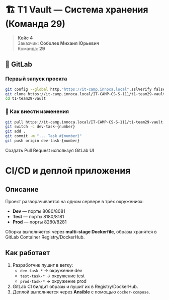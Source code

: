 # 🏗️ T1 Vault — Система хранения (Команда 29)

> **Кейс 4**  
> Заказчик: **Соболев Михаил Юрьевич**  
> Команда: **29**  

## 🧠 GitLab

###  Первый запуск проекта
```bash
git config --global http."https://it-camp.innoca.local".sslVerify false
git clone https://it-camp.innoca.local/IT-CAMP-CS-S-111/t1-team29-vault.git
cd t1-team29-vault
```
### 🚀 Как внести изменения 
```bash
git pull https://it-camp.innoca.local/IT-CAMP-CS-S-111/t1-team29-vault.git
git switch -c dev-task-{number}
git add .
git commit -m "... Task #{number}"
git push origin dev-task-{number}
```
Создать Pull Request используя GitLab UI

# CI/CD и деплой приложения

## Описание
Проект разворачивается на одном сервере в трёх окружениях:
- **Dev** — порты 8080/8081
- **Test** — порты 8180/8181
- **Prod** — порты 8280/8281

Сборка выполняется через **multi-stage Dockerfile**, образы хранятся в GitLab Container Registry/DockerHub.

## Как работает
1. Разработчик пушит в ветку:
   - `dev-task-*` → окружение dev
   - `test-task-*` → окружение test
   - `prod-task-*` → окружение prod
2. GitLab CI билдит образы и пушит их в Registry/DockerHub.
3. Деплой выполняется через **Ansible** с помощью `docker-compose`.


